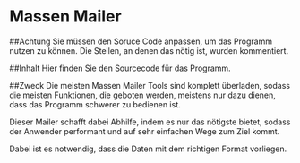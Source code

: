 ﻿# Massen Mailer


##Achtung
Sie müssen den Soruce Code anpassen, um das Programm nutzen zu können. Die Stellen, an denen das nötig ist, wurden kommentiert.

##Inhalt
Hier finden Sie den Sourcecode für das Programm.

##Zweck
Die meisten Massen Mailer Tools sind komplett überladen, sodass die meisten Funktionen, die geboten werden, meistens nur dazu dienen, dass das Programm schwerer zu bedienen ist.

Dieser Mailer schafft dabei Abhilfe, indem es nur das nötigste bietet, sodass der Anwender performant und auf sehr einfachen Wege zum Ziel kommt.

Dabei ist es notwendig, dass die Daten mit dem richtigen Format vorliegen.